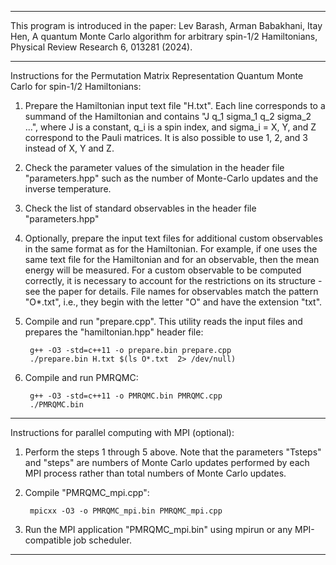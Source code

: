 -----------------------------------------------------------------------------------------------------------

This program is introduced in the paper: Lev Barash, Arman Babakhani, Itay Hen, A quantum Monte Carlo algorithm for arbitrary spin-1/2 Hamiltonians, Physical Review Research 6, 013281 (2024).

-----------------------------------------------------------------------------------------------------------

Instructions for the Permutation Matrix Representation Quantum Monte Carlo for spin-1/2 Hamiltonians:

1. Prepare the Hamiltonian input text file "H.txt".
   Each line corresponds to a summand of the Hamiltonian and contains "J q_1 sigma_1 q_2 sigma_2 ...", where J is a constant, q_i is a spin index, and sigma_i = X, Y, and Z correspond to the Pauli matrices. It is also possible to use 1, 2, and 3 instead of X, Y and Z.

2. Check the parameter values of the simulation in the header file "parameters.hpp" such as the number of Monte-Carlo updates and the inverse temperature.

3. Check the list of standard observables in the header file "parameters.hpp"

4. Optionally, prepare the input text files for additional custom observables in the same format as for the Hamiltonian.
   For example, if one uses the same text file for the Hamiltonian and for an observable, then the mean energy will be measured.
   For a custom observable to be computed correctly, it is necessary to account for the restrictions on its structure - see the paper for details.
   File names for observables match the pattern "O*.txt", i.e., they begin with the letter "O" and have the extension "txt".

5. Compile and run "prepare.cpp". This utility reads the input files and prepares the "hamiltonian.hpp" header file:

		g++ -O3 -std=c++11 -o prepare.bin prepare.cpp
		./prepare.bin H.txt $(ls O*.txt  2> /dev/null)

6. Compile and run PMRQMC:

		g++ -O3 -std=c++11 -o PMRQMC.bin PMRQMC.cpp
		./PMRQMC.bin

-----------------------------------------------------------------------------------------------------------

Instructions for parallel computing with MPI (optional):

1. Perform the steps 1 through 5 above.
   Note that the parameters "Tsteps" and "steps" are numbers of Monte Carlo updates performed by each MPI process rather than total numbers of Monte Carlo updates.

2. Compile "PMRQMC_mpi.cpp":

		mpicxx -O3 -o PMRQMC_mpi.bin PMRQMC_mpi.cpp

3. Run the MPI application "PMRQMC_mpi.bin" using mpirun or any MPI-compatible job scheduler.

-----------------------------------------------------------------------------------------------------------

